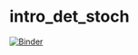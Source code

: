 # intro_det_stoch
[![Binder](https://mybinder.org/badge_logo.svg)](https://mybinder.org/v2/gh/Msturroc/intro_det_stoch/master?filepath=https%3A%2F%2Fgithub.com%2FMsturroc%2Fintro_det_stoch%2Fblob%2Fmaster%2Fintro_to_det_stoch_systems.ipynb)
